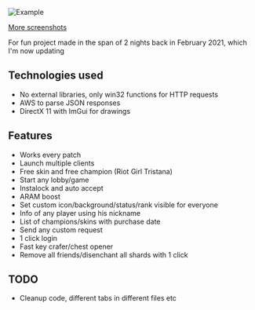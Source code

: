 ![Example](https://i.imgur.com/rfUPFMg.png)

[More screenshots](https://imgur.com/a/tdqsZpw)

For fun project made in the span of 2 nights back in February 2021, which I'm now updating

## Technologies used
* No external libraries, only win32 functions for HTTP requests
* AWS to parse JSON responses
* DirectX 11 with ImGui for drawings

## Features
* Works every patch
* Launch multiple clients
* Free skin and free champion (Riot Girl Tristana)
* Start any lobby/game 
* Instalock and auto accept
* ARAM boost
* Set custom icon/background/status/rank visible for everyone
* Info of any player using his nickname
* List of champions/skins with purchase date 
* Send any custom request
* 1 click login 
* Fast key crafer/chest opener
* Remove all friends/disenchant all shards with 1 click

## TODO
* Cleanup code, different tabs in different files etc
